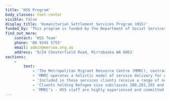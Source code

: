 ```yaml
---
title: 'HSS Program'
body_classes: text-center
visible: false
display_title: 'Humanitarian Settlement Services Program (HSS)'
funded_by: 'This program is funded by the Department of Social Services'
find_out_more:
    contact: 'HSS Team'
    phone: '08 9345 5755'
    email: admin@mmrcwa.org.au
    address: '9/24 Chesterfield Road, Mirrabooka WA 6061'
sections:
    -
        text:
            - 'The Metropolitan Migrant Resource Centre (MMRC), contracted through the Department of Social Services, delivers a range of services under the Humanitarian Settlement Services (HSS) programme. MMRC’s current contract has been extended and expires on 31 October 2017.'
            - 'MMRC operates a holistic model of service delivery for newly arrived humanitarian entrants to settle into the Western Australian community, become self-sufficient and participate fully in all aspects of Australian life. Three broad types of services are combined to deliver the HSS programme. These include case management, accommodation services and local area coordination.'
            - 'Included in these services clients receive a range of needs based services including, orientation, sourcing and securing short term and long term accommodation, initial rental payment, a package of household goods and are assisted with essential registrations with Centrelink, Medicare and Humanitarian Entrant Health Service, bank, schools and the Adult Migrant English Program.'
            - 'Clients holding Refugee visa subclasses 200,201,203 and 204, Special Humanitarian Program (visa subclass 202) in addition to unaccompanied humanitarian minors are eligible for HSS services.'
            - 'MMRC’s - HSS staff are highly experienced and committed to providing high quality settlement services and a welcoming, well prepared and inviting environment for clients when they first arrive in Western Australia through to their exit from the program up to one year after arrival.'
---
```


